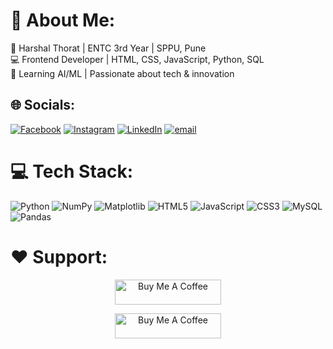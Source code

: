 # 💫 About Me:
🚀 Harshal Thorat | ENTC 3rd Year | SPPU, Pune<br>💻 Frontend Developer | HTML, CSS, JavaScript, Python, SQL<br>🤖 Learning AI/ML | Passionate about tech & innovation


## 🌐 Socials:
[![Facebook](https://img.shields.io/badge/Facebook-%231877F2.svg?logo=Facebook&logoColor=white)](https://facebook.com/https://www.facebook.com/devidas.thorat.3975/) [![Instagram](https://img.shields.io/badge/Instagram-%23E4405F.svg?logo=Instagram&logoColor=white)](https://instagram.com/https://www.instagram.com/harshalt_11/) [![LinkedIn](https://img.shields.io/badge/LinkedIn-%230077B5.svg?logo=linkedin&logoColor=white)](https://linkedin.com/in/https://www.linkedin.com/in/harshalthorat444/) [![email](https://img.shields.io/badge/Email-D14836?logo=gmail&logoColor=white)](mailto:harshalthorat444@gmail.com) 

# 💻 Tech Stack:
![Python](https://img.shields.io/badge/python-3670A0?style=for-the-badge&logo=python&logoColor=ffdd54) ![NumPy](https://img.shields.io/badge/numpy-%23013243.svg?style=for-the-badge&logo=numpy&logoColor=white) ![Matplotlib](https://img.shields.io/badge/Matplotlib-%23ffffff.svg?style=for-the-badge&logo=Matplotlib&logoColor=black) ![HTML5](https://img.shields.io/badge/html5-%23E34F26.svg?style=for-the-badge&logo=html5&logoColor=white) ![JavaScript](https://img.shields.io/badge/javascript-%23323330.svg?style=for-the-badge&logo=javascript&logoColor=%23F7DF1E) ![CSS3](https://img.shields.io/badge/css3-%231572B6.svg?style=for-the-badge&logo=css3&logoColor=white) ![MySQL](https://img.shields.io/badge/mysql-4479A1.svg?style=for-the-badge&logo=mysql&logoColor=white) ![Pandas](https://img.shields.io/badge/pandas-%23150458.svg?style=for-the-badge&logo=pandas&logoColor=white)


# ❤️ Support:
<p align="center">
  <a href="https://www.buymeacoffee.com/Harshalthorat" target="_blank">
    <img src="https://cdn.buymeacoffee.com/buttons/v2/default-yellow.png" alt="Buy Me A Coffee" height="40" width="170" >
  </a>
</p>
<p align="center">
  <a href="https://www.buymeacoffee.com/Harshalthorat" target="_blank">
    <img src="https://cdn.buymeacoffee.com/buttons/v2/default-yellow.png" alt="Buy Me A Coffee" height="40" width="170" >
  </a>
</p>

